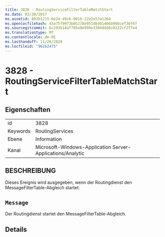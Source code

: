 ```yaml
---
title: 3828 - RoutingServiceFilterTableMatchStart
ms.date: 03/30/2017
ms.assetid: 883b1215-6e24-49c6-9816-22e2e57a1264
ms.openlocfilehash: 43a75f9973b05278e951d6401466b966cef36f67
ms.sourcegitcommit: bc293b14af795e0e999e3304dd40c0222cf2ffe4
ms.translationtype: MT
ms.contentlocale: de-DE
ms.lasthandoff: 11/26/2020
ms.locfileid: "96262475"
---
```

# <a name="3828---routingservicefiltertablematchstart"></a>3828 - RoutingServiceFilterTableMatchStart

## <a name="properties"></a>Eigenschaften  
  
|||  
|-|-|  
|id|3828|  
|Keywords|RoutingServices|  
|Ebene|Information|  
|Kanal|Microsoft-Windows-Application Server-Applications/Analytic|  
  
## <a name="description"></a>BESCHREIBUNG  

 Dieses Ereignis wird ausgegeben, wenn der Routingdienst den MessageFilterTable-Abgleich startet.  
  
## <a name="message"></a>`Message`  

 Der Routingdienst startet den MessageFilterTable-Abgleich.  
  
## <a name="details"></a>Details
